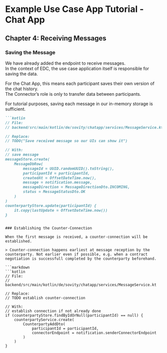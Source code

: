 # Example Use Case App Tutorial - Chat App

## Chapter 4: Receiving Messages

### Saving the Message

We have already added the endpoint to receive messages.  
In the context of EDC, the use case application itself is responsible for saving the data.

For the Chat App, this means each participant saves their own version of the chat history.  
The Connector’s role is only to transfer data between participants.

For tutorial purposes, saving each message in our in-memory storage is sufficient.

```markdown
```kotlin
// File:
// backend/src/main/kotlin/de/sovity/chatapp/services/MessageService.kt

// Replace:
// TODO("Save received message so our UIs can show it")

// With:
// save message
messageStore.create(
    MessageDbRow(
        messageId = UUID.randomUUID().toString(),
        participantId = participantId,
        createdAt = OffsetDateTime.now(),
        message = notification.message,
        messageDirection = MessageDirectionDto.INCOMING,
        status = MessageStatusDto.OK
    )
)
counterpartyStore.update(participantId) {
    it.copy(lastUpdate = OffsetDateTime.now())
}
```
```

### Establishing the Counter-Connection

When the first message is received, a counter-connection will be established.

> Counter-connection happens earliest at message reception by the counterparty. Not earlier even if possible, e.g. when a contract negotiation is successfull completed by the counterparty beforehand.

```markdown
```kotlin
// File:
// backend/src/main/kotlin/de/sovity/chatapp/services/MessageService.kt

// Replace:
// TODO establish counter-connection

// With:
// establish connection if not already done
if (counterpartyStore.findByIdOrNull(participantId) == null) {
    counterpartyService.create(
        CounterpartyAddDto(
            participantId = participantId,
            connectorEndpoint = notification.senderConnectorEndpoint
        )
    )
}
```
```

